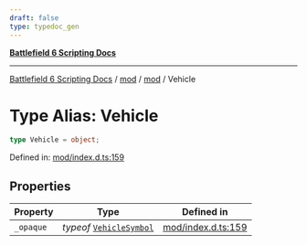 ```yaml
---
draft: false
type: typedoc_gen
---
```


[**Battlefield 6 Scripting Docs**](../../../_index.md)

***

[Battlefield 6 Scripting Docs](../../../_index.md) / [mod](../../_index.md) / [mod](../_index.md) / Vehicle

# Type Alias: Vehicle

```ts
type Vehicle = object;
```

Defined in: [mod/index.d.ts:159](https://github.com/battlefield-portal-community/portal-docs/blob/ff09b2690670f74de7e97198022e5a97ff1161ff/generators/santiago/mod/index.d.ts#L159)

## Properties

| Property | Type | Defined in |
| ------ | ------ | ------ |
| <a id="_opaque"></a> `_opaque` | *typeof* [`VehicleSymbol`](../VehicleSymbol/_index.md) | [mod/index.d.ts:159](https://github.com/battlefield-portal-community/portal-docs/blob/ff09b2690670f74de7e97198022e5a97ff1161ff/generators/santiago/mod/index.d.ts#L159) |
